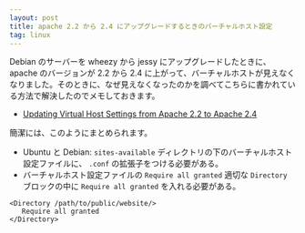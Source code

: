 ```yaml
---
layout: post
title: apache 2.2 から 2.4 にアップグレードするときのバーチャルホスト設定
tag: linux
---
```

Debian のサーバーを wheezy から jessy にアップグレードしたときに、apache のバージョンが 2.2 から 2.4 に上がって、バーチャルホストが見えなくなりました。そのときに、なぜ見えなくなったのかを調べてこちらに書かれている方法で解決したのでメモしておきます。

- [Updating Virtual Host Settings from Apache 2.2 to Apache 2.4](https://www.linode.com/docs/security/upgrading/updating-virtual-host-settings-from-apache-2-2-to-apache-2-4)

簡潔には、このようにまとめられます。

- Ubuntu と Debian: ```sites-available``` ディレクトリの下のバーチャルホスト設定ファイルに、 ```.conf``` の拡張子をつける必要がある。
- バーチャルホスト設定ファイルの ```Require all granted``` 適切な ```Directory``` ブロックの中に ```Require all granted``` を入れる必要がある。
~~~~
<Directory /path/to/public/website/>
   Require all granted
</Directory>
~~~~
	